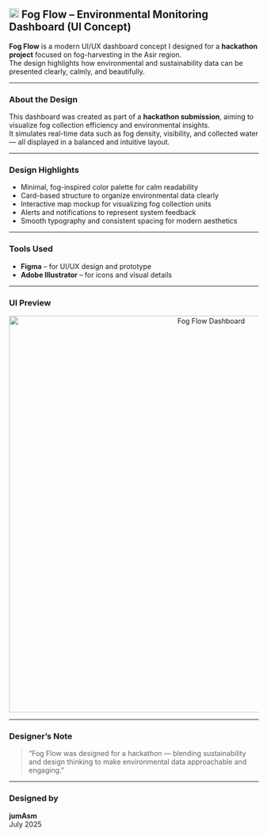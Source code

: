 ## <img src="assets/icon_fog.png" alt="Fog Icon" width="20"/> Fog Flow – Environmental Monitoring Dashboard (UI Concept)

**Fog Flow** is a modern UI/UX dashboard concept I designed for a **hackathon project** focused on fog-harvesting in the Asir region.  
The design highlights how environmental and sustainability data can be presented clearly, calmly, and beautifully.

---

### About the Design

This dashboard was created as part of a **hackathon submission**, aiming to visualize fog collection efficiency and environmental insights.  
It simulates real-time data such as fog density, visibility, and collected water — all displayed in a balanced and intuitive layout.

---

### Design Highlights

- Minimal, fog-inspired color palette for calm readability  
- Card-based structure to organize environmental data clearly  
- Interactive map mockup for visualizing fog collection units  
- Alerts and notifications to represent system feedback  
- Smooth typography and consistent spacing for modern aesthetics  

---

### Tools Used

- **Figma** – for UI/UX design and prototype  
- **Adobe Illustrator** – for icons and visual details  

---

### UI Preview

<p align="center">
  <img src="https://github.com/jumAsm/FogFlow-UI/blob/main/Fflow_view.png?raw=true" alt="Fog Flow Dashboard" width="800"/>
</p>

---

### Designer’s Note

> “Fog Flow was designed for a hackathon  — blending sustainability and design thinking to make environmental data approachable and engaging.”

---

### Designed by

**jumAsm**  
July 2025
